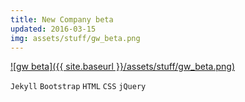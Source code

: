 ```yaml
---
title: New Company beta
updated: 2016-03-15
img: assets/stuff/gw_beta.png
---
```


[![gw beta]({{ site.baseurl }}/assets/stuff/gw_beta.png)](http://govwizely.github.io/gw/)

`Jekyll` `Bootstrap` `HTML` `CSS` `jQuery` 